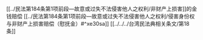 [[../民法第184条第1项前段—故意或过失不法侵害他人之权利/非财产上损害]]的金钱赔偿
[[../民法第184条第1项前段—故意或过失不法侵害他人之权利/侵害身份权与非财产上损害赔偿（慰抚金）#^xe30sa]]
[[../../../台湾民法典相关条文/第18条]]
